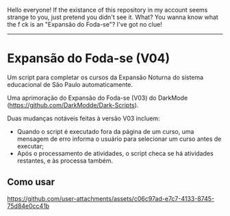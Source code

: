 Hello everyone! If the existance of this repository in my account seems strange to you, just pretend you didn't see it. What? You wanna know what the f ck is an "Expansão do Foda-se"? I've got no clue!

---

# Expansão do Foda-se (V04)

Um script para completar os cursos da Expansão Noturna do sistema educacional de São Paulo automaticamente.

Uma aprimoração do Expansão do Foda-se (V03) do DarkMode (<https://github.com/DarkModde/Dark-Scripts>).

Duas mudanças notáveis feitas à versão V03 incluem:

- Quando o script é executado fora da página de um curso, uma mensagem de erro informa o usuário para selecionar um curso antes de executar;
- Após o processamento de atividades, o script checa se há atividades restantes, e às processa também.

## Como usar

https://github.com/user-attachments/assets/c06c97ad-e7c7-4133-8745-75d84e0cc41b

